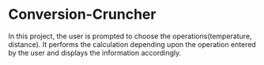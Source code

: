 # Conversion-Cruncher
In this project, the user is prompted to choose the operations(temperature, distance). It performs the calculation depending upon the operation entered by the user and displays the information accordingly.
